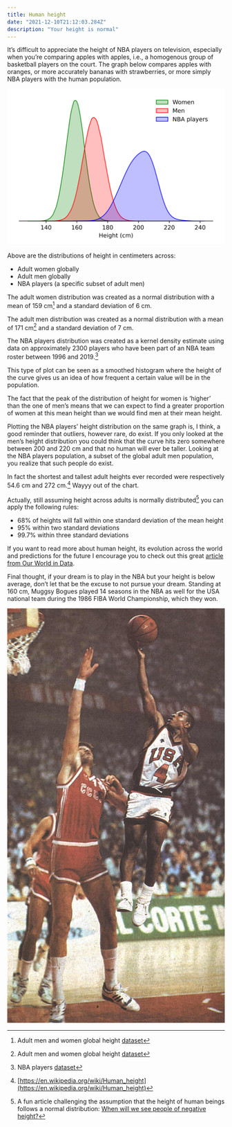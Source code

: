 ```yaml
---
title: Human height
date: "2021-12-10T21:12:03.284Z"
description: "Your height is normal"
---
```


It’s difficult to appreciate the height of NBA players on television, especially when you’re comparing apples with apples, i.e., a homogenous group of basketball players on the court. The graph below compares apples with oranges, or more accurately bananas with strawberries, or more simply NBA players with the human population.

![distribution of the height of humans](./human-height-distribution.webp)

Above are the distributions of height in centimeters across:

* Adult women globally
* Adult men globally
* NBA players (a specific subset of adult men)

The adult women distribution was created as a normal distribution with a mean of 159 cm[^1] and a standard deviation of 6 cm.

The adult men distribution was created as a normal distribution with a mean of 171 cm[^1] and a standard deviation of 7 cm.

The NBA players distribution was created as a kernel density estimate using data on approximately 2300 players who have been part of an NBA team roster between 1996 and 2019.[^2]

This type of plot can be seen as a smoothed histogram where the height of the curve gives us an idea of how frequent a certain value will be in the population.

The fact that the peak of the distribution of height for women is ‘higher’ than the one of men’s means that we can expect to find a greater proportion of women at this mean height than we would find men at their mean height.

Plotting the NBA players’ height distribution on the same graph is, I think, a good reminder that outliers, however rare, do exist. If you only looked at the men’s height distribution you could think that the curve hits zero somewhere between 200 and 220 cm and that no human will ever be taller. Looking at the NBA players population, a subset of the global adult men population, you realize that such people do exist.

In fact the shortest and tallest adult heights ever recorded were respectively 54.6 cm and 272 cm.[^3] Wayyy out of the chart.

Actually, still assuming height across adults is normally distributed[^4] you can apply the following rules:

* 68% of heights will fall within one standard deviation of the mean height
* 95% within two standard deviations
* 99.7% within three standard deviations

If you want to read more about human height, its evolution across the world and predictions for the future I encourage you to check out this great [article from Our World in Data](https://ourworldindata.org/human-height).

Final thought, if your dream is to play in the NBA but your height is below average, don’t let that be the excuse to not pursue your dream. Standing at 160 cm, Muggsy Bogues played 14 seasons in the NBA as well for the USA national team during the 1986 FIBA World Championship, which they won.

![Muggsy Bogues shooting against Sabonis](./Muggsy-Bogues-vs-Arvydas-Sabonis.jpeg "2.21 m Arvydas Sabonis? No problem.")



[^1]: Adult men and women global height [dataset](https://www.ncdrisc.org/data-downloads-height.html)
[^2]: NBA players [dataset](https://www.kaggle.com/justinas/nba-players-data)
[^3]: [https://en.wikipedia.org/wiki/Human_height](https://en.wikipedia.org/wiki/Human_height)
[^4]: A fun article challenging the assumption that the height of human beings follows a normal distribution: [When will we see people of negative height?](https://rss.onlinelibrary.wiley.com/doi/full/10.1111/j.1740-9713.2013.00642.x)